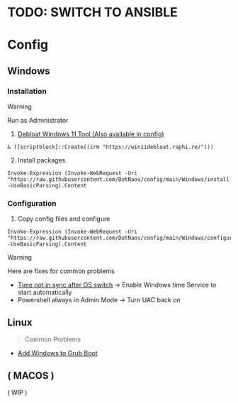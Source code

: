 <h1>TODO: SWITCH TO ANSIBLE</h1>

<h1>Config</h1>

<!-- TODO: -->

<!-- Fix user install in install script -->
<!-- In Configuration script, prompt the user for credentials like github name, email etc. and the files are then created. -->
<!-- Incorporate the common fixes into the config script.  -->
<!-- https://github.com/black7375/Breeze-Cursors-for-Windows Breeze Cursor in Config-->

## Windows
### Installation

> [!Warning]
> Run as Administrator

1. [Debloat Windows 11 Tool (Also available in config)](https://github.com/Raphire/Win11Debloat)
```pwsh
& ([scriptblock]::Create((irm "https://win11debloat.raphi.re/")))
```

2. Install packages 
```pwsh
Invoke-Expression (Invoke-WebRequest -Uri "https://raw.githubusercontent.com/DotNaos/config/main/Windows/install.ps1" -UseBasicParsing).Content
```

### Configuration
1. Copy config files and configure
```pwsh
Invoke-Expression (Invoke-WebRequest -Uri "https://raw.githubusercontent.com/DotNaos/config/main/Windows/configure.ps1" -UseBasicParsing).Content
```

> [!Warning]
> Here are fixes for common problems
- [Time not in sync after OS switch](https://answers.microsoft.com/en-us/windows/forum/all/automatic-windows-resync-time-after-reboot-setup/7a762b13-6a90-4731-9287-bdab328da78c) -> Enable Windows time Service to start automatically 
- Powershell always in Admin Mode -> Turn UAC back on

## Linux
> Common Problems
- [Add Windows to Grub Boot](https://youtu.be/xBPn0fF8bTY?si=NY1biG0l_pI7pWGs)

## ( MACOS )
( WIP )
